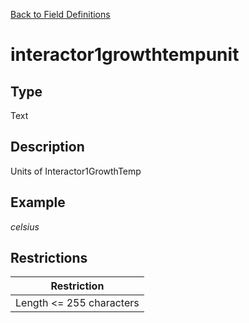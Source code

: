 [Back to Field Definitions](../../field_definition_overview)
# interactor1growthtempunit

## Type
Text

## Description


Units of Interactor1GrowthTemp
## Example
*celsius*

## Restrictions
| Restriction |
| :---------: |
| Length <= 255 characters |

